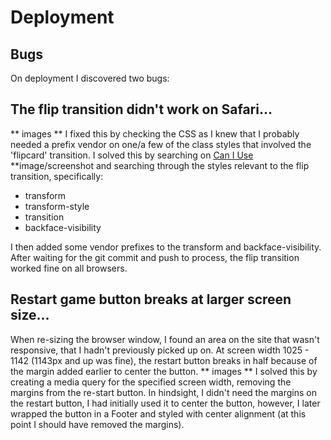 # Deployment 

## Bugs

On deployment I discovered two bugs:

## The flip transition didn't work on Safari...
** images **
I fixed this by checking the CSS as I knew that I probably needed a prefix vendor on one/a few of the class styles that involved the 'flipcard' transition. 
I solved this by searching on [Can I Use](https://caniuse.com/) **image/screenshot and searching through the styles relevant to the flip transition, specifically:
- transform
- transform-style
- transition
- backface-visibility

I then added some vendor prefixes to the transform and backface-visibility. 
After waiting for the git commit and push to process, the flip transition worked fine on all browsers.

## Restart game button breaks at larger screen size...
When re-sizing the browser window, I found an area on the site that wasn't responsive, that I hadn't previously picked up on. 
At screen width 1025 - 1142 (1143px and up was fine), the restart button breaks in half because of the margin added earlier to center the button.
** images **
I solved this by creating a media query for the specified screen width, removing the margins from the re-start button. 
In hindsight, I didn't need the margins on the restart button, I had initially used it to center the button, however, I later wrapped the button in a Footer and 
styled with center alignment (at this point I should have removed the margins).